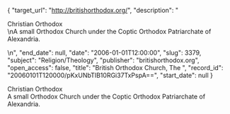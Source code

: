 {
  "target_url": "http://britishorthodox.org/", 
  "description": "<p>Christian Orthodox<br />\nA small Orthodox Church under the Coptic Orthodox Patriarchate of Alexandria.</p>\n", 
  "end_date": null, 
  "date": "2006-01-01T12:00:00", 
  "slug": 3379, 
  "subject": "Religion/Theology", 
  "publisher": "britishorthodox.org", 
  "open_access": false, 
  "title": "British Orthodox Church, The ", 
  "record_id": "20060101T120000/pKxUNbTIB10RGi37TxPspA==", 
  "start_date": null
}

<p>Christian Orthodox<br />
A small Orthodox Church under the Coptic Orthodox Patriarchate of Alexandria.</p>
